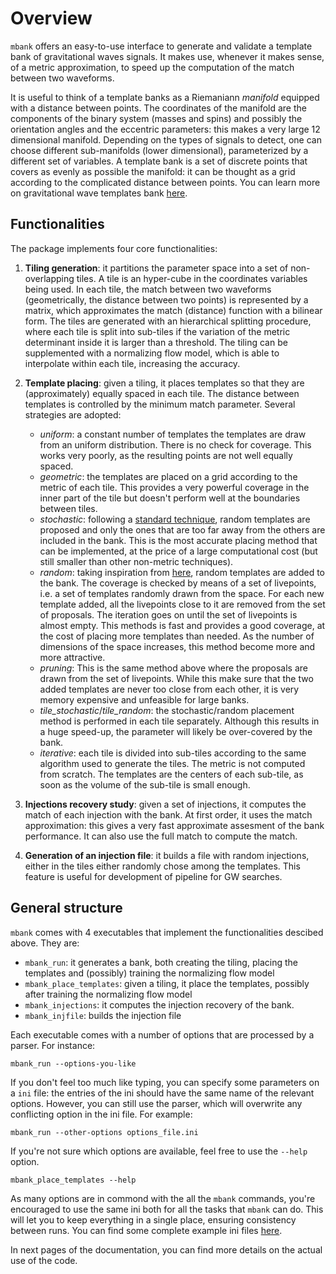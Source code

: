 Overview
========

`mbank` offers an easy-to-use interface to generate and validate a template bank of gravitational waves signals. It makes use, whenever it makes sense, of a metric approximation, to speed up the computation of the match between two waveforms.

It is useful to think of a template banks as a Riemaniann _manifold_ equipped with a distance between points. The coordinates of the manifold are the components of the binary system (masses and spins) and possibly the orientation angles and the eccentric parameters: this makes a very large 12 dimensional manifold. Depending on the types of signals to detect, one can choose different sub-manifolds (lower dimensional), parameterized by a different set of variables. A template bank is a set of discrete points that covers as evenly as possible the manifold: it can be thought as a grid according to the complicated distance between points.
You can learn more on gravitational wave templates bank [here](https://journals.aps.org/prd/abstract/10.1103/PhysRevD.77.104017).

## Functionalities

The package implements four core functionalities:

1. **Tiling generation**: it partitions the parameter space into a set of non-overlapping tiles. A tile is an hyper-cube in the coordinates variables being used. In each tile, the match between two waveforms (geometrically, the distance between two points) is represented by a matrix, which approximates the match (distance) function with a bilinear form. The tiles are generated with an hierarchical splitting procedure, where each tile is split into sub-tiles if the variation of the metric determinant inside it is larger than a threshold.
The tiling can be supplemented with a normalizing flow model, which is able to interpolate within each tile, increasing the accuracy.

2. **Template placing**: given a tiling, it places templates so that they are (approximately) equally spaced in each tile. The distance between templates is controlled by the minimum match parameter. Several strategies are adopted:

	- _uniform_: a constant number of templates the templates are draw from an uniform distribution. There is no check for coverage. This works very poorly, as the resulting points are not well equally spaced.
	- _geometric_: the templates are placed on a grid according to the metric of each tile. This provides a very powerful coverage in the inner part of the tile but doesn't perform well at the boundaries between tiles.
	- _stochastic_: following a [standard technique](https://journals.aps.org/prd/abstract/10.1103/PhysRevD.80.104014), random templates are proposed and only the ones that are too far away from the others are included in the bank. This is the most accurate placing method that can be implemented, at the price of a large computational cost (but still smaller than other non-metric techniques).
	- _random_: taking inspiration from [here](https://arxiv.org/abs/2202.09380), random templates are added to the bank. The coverage is checked by means of a set of livepoints, i.e. a set of templates randomly drawn from the space. For each new template added, all the livepoints close to it are removed from the set of proposals. The iteration goes on until the set of livepoints is almost empty. This methods is fast and provides a good coverage, at the cost of placing more templates than needed. As the number of dimensions of the space increases, this method become more and more attractive.
	- _pruning_: This is the same method above where the proposals are drawn from the set of livepoints. While this make sure that the two added templates are never too close from each other, it is very memory expensive and unfeasible for large banks.
	- _tile\_stochastic_/_tile\_random_: the stochastic/random placement method is performed in each tile separately. Although this results in a huge speed-up, the parameter will likely be over-covered by the bank.
	- _iterative_: each tile is divided into sub-tiles according to the same algorithm used to generate the tiles. The metric is not computed from scratch. The templates are the centers of each sub-tile, as soon as the volume of the sub-tile is small enough.
	
3. **Injections recovery study**: given a set of injections, it computes the match of each injection with the bank. At first order, it uses the match approximation: this gives a very fast approximate assesment of the bank performance. It can also use the full match to compute the match.

4. **Generation of an injection file**: it builds a file with random injections, either in the tiles either randomly chose among the templates. This feature is useful for development of pipeline for GW searches.

## General structure

`mbank` comes with 4 executables that implement the functionalities descibed above. They are:

- ``mbank_run``: it generates a bank, both creating the tiling, placing the templates and (possibly) training the normalizing flow model
- ``mbank_place_templates``: given a tiling, it place the templates, possibly after training the normalizing flow model
- ``mbank_injections``: it computes the injection recovery of the bank.
- ``mbank_injfile``: builds the injection file

Each executable comes with a number of options that are processed by a parser. For instance:

	mbank_run --options-you-like

If you don't feel too much like typing, you can specify some parameters on a `ini` file: the entries of the ini should have the same name of the relevant options. However, you can still use the parser, which will overwrite any conflicting option in the ini file. For example:

	mbank_run --other-options options_file.ini

If you're not sure which options are available, feel free to use the `--help` option.

	mbank_place_templates --help

As many options are in commond with the all the `mbank` commands, you're encouraged to use the same ini both for all the tasks that `mbank` can do. This will let you to keep everything in a single place, ensuring consistency between runs.
You can find some complete example ini files [here](https://github.com/stefanoschmidt1995/mbank/tree/master/examples).

In next pages of the documentation, you can find more details on the actual use of the code.







